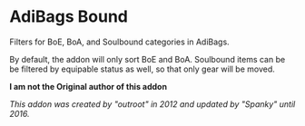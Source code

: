 # AdiBags Bound
Filters for BoE, BoA, and Soulbound categories in AdiBags.

By default, the addon will only sort BoE and BoA. Soulbound items can be
be filtered by equipable status as well, so that only gear will be moved.

**I am not the Original author of this addon**

_This addon was created by "outroot" in 2012 and updated by "Spanky" until 2016._